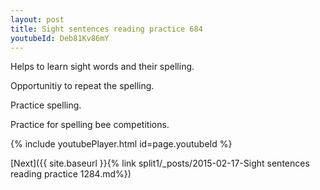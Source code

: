 ```yaml
---
layout: post
title: Sight sentences reading practice 684
youtubeId: Deb81Kv86mY
---
```

 
 
Helps to learn sight words and their spelling.

Opportunitiy to repeat the spelling. 

Practice spelling. 
 
Practice for spelling bee competitions. 
 
{% include youtubePlayer.html id=page.youtubeId %}
 
 

[Next]({{ site.baseurl }}{% link  split1/_posts/2015-02-17-Sight sentences reading practice 1284.md%})
 
